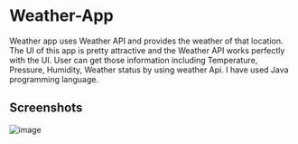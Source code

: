# Weather-App
Weather app uses Weather API and provides the weather of that location. 
The UI of this app is pretty attractive and the Weather API works perfectly with the UI.
User can get those information including Temperature, Pressure, Humidity, Weather status by using weather Api. 
I have used Java programming language.

## Screenshots
![image](https://user-images.githubusercontent.com/33973666/54940333-8e023c80-4f50-11e9-83ef-d8129b826191.png)
